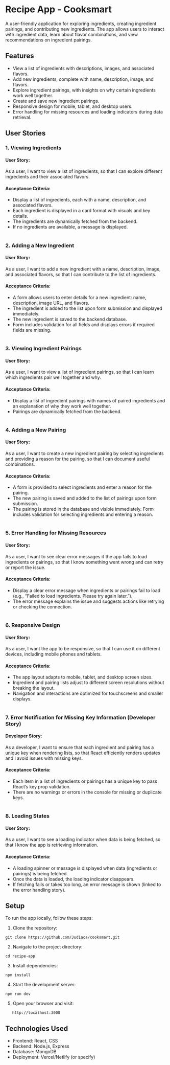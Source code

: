 # Recipe App - Cooksmart

A user-friendly application for exploring ingredients, creating ingredient pairings, and contributing new ingredients. The app allows users to interact with ingredient data, learn about flavor combinations, and view recommendations on ingredient pairings.

## Features

- View a list of ingredients with descriptions, images, and associated flavors.
- Add new ingredients, complete with name, description, image, and flavors.
- Explore ingredient pairings, with insights on why certain ingredients work well together.
- Create and save new ingredient pairings.
- Responsive design for mobile, tablet, and desktop users.
- Error handling for missing resources and loading indicators during data retrieval.

## User Stories

### 1. Viewing Ingredients

#### User Story:

As a user, I want to view a list of ingredients, so that I can explore different ingredients and their associated flavors.

#### Acceptance Criteria:

- Display a list of ingredients, each with a name, description, and associated flavors.
- Each ingredient is displayed in a card format with visuals and key details.
- The ingredients are dynamically fetched from the backend.
- If no ingredients are available, a message is displayed.

#

### 2. Adding a New Ingredient

#### User Story:

As a user, I want to add a new ingredient with a name, description, image, and associated flavors, so that I can contribute to the list of ingredients.

#### Acceptance Criteria:

- A form allows users to enter details for a new ingredient: name, description, image URL, and flavors.
- The ingredient is added to the list upon form submission and displayed immediately.
- The new ingredient is saved to the backend database.
- Form includes validation for all fields and displays errors if required fields are missing.

#

### 3. Viewing Ingredient Pairings

#### User Story:

As a user, I want to view a list of ingredient pairings, so that I can learn which ingredients pair well together and why.

#### Acceptance Criteria:

- Display a list of ingredient pairings with names of paired ingredients and an explanation of why they work well together.
- Pairings are dynamically fetched from the backend.

#

### 4. Adding a New Pairing

#### User Story:

As a user, I want to create a new ingredient pairing by selecting ingredients and providing a reason for the pairing, so that I can document useful combinations.

#### Acceptance Criteria:

- A form is provided to select ingredients and enter a reason for the pairing.
- The new pairing is saved and added to the list of pairings upon form submission.
- The pairing is stored in the database and visible immediately.
  Form includes validation for selecting ingredients and entering a reason.

#

### 5. Error Handling for Missing Resources

#### User Story:

As a user, I want to see clear error messages if the app fails to load ingredients or pairings, so that I know something went wrong and can retry or report the issue.

#### Acceptance Criteria:

- Display a clear error message when ingredients or pairings fail to load (e.g., “Failed to load ingredients. Please try again later.”).
- The error message explains the issue and suggests actions like retrying or checking the connection.

#

### 6. Responsive Design

#### User Story:

As a user, I want the app to be responsive, so that I can use it on different devices, including mobile phones and tablets.

#### Acceptance Criteria:

- The app layout adapts to mobile, tablet, and desktop screen sizes.
- Ingredient and pairing lists adjust to different screen resolutions without breaking the layout.
- Navigation and interactions are optimized for touchscreens and smaller displays.

#

### 7. Error Notification for Missing Key Information (Developer Story)

#### Developer Story:

As a developer, I want to ensure that each ingredient and pairing has a unique key when rendering lists, so that React efficiently renders updates and I avoid issues with missing keys.

#### Acceptance Criteria:

- Each item in a list of ingredients or pairings has a unique key to pass React’s key prop validation.
- There are no warnings or errors in the console for missing or duplicate keys.

#

### 8. Loading States

#### User Story:

As a user, I want to see a loading indicator when data is being fetched, so that I know the app is retrieving information.

#### Acceptance Criteria:

- A loading spinner or message is displayed when data (ingredients or pairings) is being fetched.
- Once the data is loaded, the loading indicator disappears.
- If fetching fails or takes too long, an error message is shown (linked to the error handling story).

## Setup

To run the app locally, follow these steps:

1. Clone the repository:

```
git clone https://github.com/Judiaca/cooksmart.git
```

2. Navigate to the project directory:

```
cd recipe-app
```

3. Install dependencies:

```
npm install
```

4. Start the development server:

```
npm run dev
```

5. Open your browser and visit:

```
   http://localhost:3000
```

## Technologies Used

- Frontend: React, CSS
- Backend: Node.js, Express
- Database: MongoDB
- Deployment: Vercel/Netlify (or specify)
